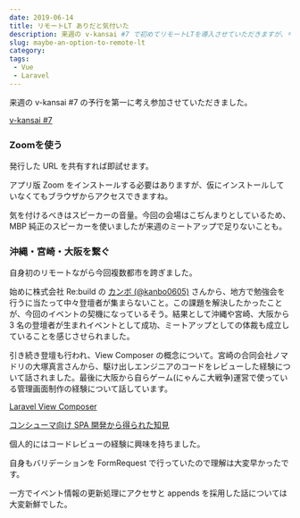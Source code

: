 ```yaml
---
date: 2019-06-14
title: リモートLT ありだと気付いた
description: 来週の v-kansai #7 で初めてリモートLTを導入させていただきますが、今回はその予行という位置付けの下で準備させていただきました。
slug: maybe-an-option-to-remote-lt
category: 
tags: 
 - Vue
 - Laravel
---
```


来週の v-kansai #7 の予行を第一に考え参加させていただきました。

<a class="link-preview" href="https://vuekansai.connpass.com/event/127057/">v-kansai #7</a>

### Zoomを使う

発行した URL を共有すれば即試せます。

アプリ版 Zoom をインストールする必要はありますが、仮にインストールしていなくてもブラウザからアクセスできますね。

気を付けるべきはスピーカーの音量。今回の会場はこぢんまりとしているため、MBP 純正のスピーカーを使いましたが来週のミートアップで足りないことも。

### 沖縄・宮崎・大阪を繋ぐ

自身初のリモートながら今回複数都市を跨ぎました。

始めに株式会社 Re:build の [カンボ (@kanbo0605)](https://twitter.com/kanbo0605) さんから、地方で勉強会を行うに当たって中々登壇者が集まらないこと。この課題を解決したかったことが、今回のイベントの契機になっているそう。結果として沖縄や宮崎、大阪から 3 名の登壇者が生まれイベントとして成功、ミートアップとしての体裁も成立していることを感じさせられました。

引き続き登壇も行われ、View Composer の概念について。宮崎の合同会社ノマドリの大塚真言さんから、駆け出しエンジニアのコードをレビューした経験について話されました。最後に大阪から自らゲーム(にゃんこ大戦争)運営で使っている管理画面制作の経験について話しています。

<a class="link-preview" href="https://speakerdeck.com/bumptakayuki/laravel-viewcomposer">Laravel View Composer</a>

<a class="link-preview" href="https://slides.com/jiyuujin/20190131#/">コンシューマ向け SPA 開発から得られた知見</a>

個人的にはコードレビューの経験に興味を持ちました。

自身もバリデーションを FormRequest で行っていたので理解は大変早かったです。

一方でイベント情報の更新処理にアクセサと appends を採用した話については大変新鮮でした。
